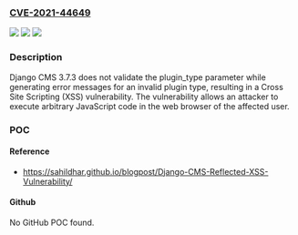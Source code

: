 ### [CVE-2021-44649](https://cve.mitre.org/cgi-bin/cvename.cgi?name=CVE-2021-44649)
![](https://img.shields.io/static/v1?label=Product&message=n%2Fa&color=blue)
![](https://img.shields.io/static/v1?label=Version&message=n%2Fa&color=blue)
![](https://img.shields.io/static/v1?label=Vulnerability&message=n%2Fa&color=brighgreen)

### Description

Django CMS 3.7.3 does not validate the plugin_type parameter while generating error messages for an invalid plugin type, resulting in a Cross Site Scripting (XSS) vulnerability. The vulnerability allows an attacker to execute arbitrary JavaScript code in the web browser of the affected user.

### POC

#### Reference
- https://sahildhar.github.io/blogpost/Django-CMS-Reflected-XSS-Vulnerability/

#### Github
No GitHub POC found.

